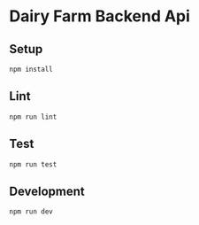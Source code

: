# Dairy Farm Backend Api

## Setup

```
npm install
```

## Lint

```
npm run lint
```

## Test

```
npm run test
```

## Development

```
npm run dev
```
